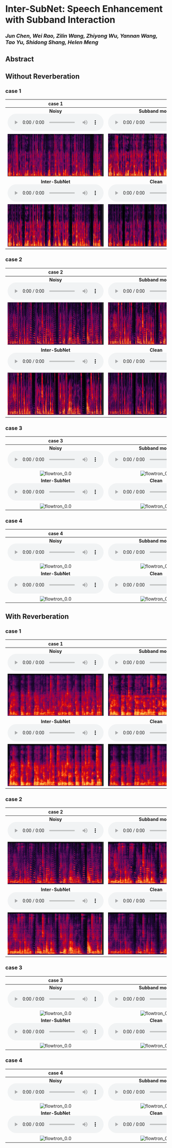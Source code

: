 # Inter-SubNet: Speech Enhancement with Subband Interaction

### *Jun Chen, Wei Rao, Zilin Wang, Zhiyong Wu, Yannan Wang,  Tao Yu, Shidong Shang, Helen Meng*

<h2 id = "1">Abstract</h2>





## Without Reverberation

<h3 id = "3"> case 1</h3>

|                          **case 1**                          |                                                              |
| :----------------------------------------------------------: | :----------------------------------------------------------: |
| **Noisy** <br><audio controls><source src="./data/no_reverb/example245/noisy.wav" type="audio/wav">Your browser does not support the audio element.</audio> | **Subband model** <br>  <audio controls><source src="./data/no_reverb/example245/Subband_model.wav" type="audio/wav">Your browser does not support the audio element.</audio> |
| <img src="./data/no_reverb/example245/noisy.jpg" alt="flowtron_0.0" style="zoom: 80%;" /> | <img src="./data/no_reverb/example245/Subband_model.jpg" alt="flowtron_0.0" style="zoom: 80%;" /> |
| **Inter-SubNet**<br>  <audio controls><source src="./data/no_reverb/example245/Inter_SubNet.wav" type="audio/wav">Your browser does not support the audio element.</audio> | **Clean** <br> <audio controls><source src="./data/no_reverb/example245/clean.wav" type="audio/wav">Your browser does not support the audio element.</audio> |
| <img src="./data/no_reverb/example245/Inter_SubNet.jpg" alt="flowtron_0.0" style="zoom: 80%;" /> | <img src="./data/no_reverb/example245/clean.jpg" alt="flowtron_0.0" style="zoom: 80%;" /> |



<h3 id = "3"> case 2</h3>

|                          **case 2**                          |                                                              |
| :----------------------------------------------------------: | :----------------------------------------------------------: |
| **Noisy** <br><audio controls><source src="./data/no_reverb/example110/noisy.wav" type="audio/wav">Your browser does not support the audio element.</audio> | **Subband model** <br>  <audio controls><source src="./data/no_reverb/example110/Subband_model.wav" type="audio/wav">Your browser does not support the audio element.</audio> |
| <img src="./data/no_reverb/example110/noisy.jpg" alt="flowtron_0.0" style="zoom: 80%;" /> | <img src="./data/no_reverb/example110/Subband_model.jpg" alt="flowtron_0.0" style="zoom: 80%;" /> |
| **Inter-SubNet**<br>  <audio controls><source src="./data/no_reverb/example110/Inter_SubNet.wav" type="audio/wav">Your browser does not support the audio element.</audio> | **Clean** <br> <audio controls><source src="./data/no_reverb/example110/clean.wav" type="audio/wav">Your browser does not support the audio element.</audio> |
| <img src="./data/no_reverb/example110/Inter_SubNet.jpg" alt="flowtron_0.0" style="zoom: 80%;" /> | <img src="./data/no_reverb/example110/clean.jpg" alt="flowtron_0.0" style="zoom: 80%;" /> |



<h3 id = "3"> case 3</h3>

|                          **case 3**                          |                                                              |
| :----------------------------------------------------------: | :----------------------------------------------------------: |
| **Noisy**  <audio controls><source src="./data/no_reverb/example38/noisy.wav" type="audio/wav">Your browser does not support the audio element.</audio> | **Subband model**   <audio controls><source src="./data/no_reverb/example38/Subband_model.wav" type="audio/wav">Your browser does not support the audio element.</audio> |
| ![flowtron_0.0](file://C:/Users/Rookiecj/Desktop/%E8%AF%AD%E9%9F%B3%E7%A7%91%E7%A0%94/Speech%20Enhancement/%E5%8E%BB%E5%99%AA/FullSubNet-max-pro/Inter-SubNet%E8%AE%BA%E6%96%87%E6%92%B0%E5%86%99/Demo_page/data/no_reverb/example38/noisy.jpg?lastModify=1659000255) | ![flowtron_0.0](file://C:/Users/Rookiecj/Desktop/%E8%AF%AD%E9%9F%B3%E7%A7%91%E7%A0%94/Speech%20Enhancement/%E5%8E%BB%E5%99%AA/FullSubNet-max-pro/Inter-SubNet%E8%AE%BA%E6%96%87%E6%92%B0%E5%86%99/Demo_page/data/no_reverb/example38/Subband_model.jpg?lastModify=1659000255) |
| **Inter-SubNet**  <audio controls><source src="./data/no_reverb/example38/Inter_SubNet.wav" type="audio/wav">Your browser does not support the audio element.</audio> | **Clean**  <audio controls><source src="./data/no_reverb/example38/clean.wav" type="audio/wav">Your browser does not support the audio element.</audio> |
| ![flowtron_0.0](file://C:/Users/Rookiecj/Desktop/%E8%AF%AD%E9%9F%B3%E7%A7%91%E7%A0%94/Speech%20Enhancement/%E5%8E%BB%E5%99%AA/FullSubNet-max-pro/Inter-SubNet%E8%AE%BA%E6%96%87%E6%92%B0%E5%86%99/Demo_page/data/no_reverb/example38/Inter_SubNet.jpg?lastModify=1659000255) | ![flowtron_0.0](file://C:/Users/Rookiecj/Desktop/%E8%AF%AD%E9%9F%B3%E7%A7%91%E7%A0%94/Speech%20Enhancement/%E5%8E%BB%E5%99%AA/FullSubNet-max-pro/Inter-SubNet%E8%AE%BA%E6%96%87%E6%92%B0%E5%86%99/Demo_page/data/no_reverb/example38/clean.jpg?lastModify=1659000255) |



<h3 id = "3"> case 4</h3>

|                          **case 4**                          |                                                              |
| :----------------------------------------------------------: | :----------------------------------------------------------: |
| **Noisy**  <audio controls><source src="./data/no_reverb/example213/noisy.wav" type="audio/wav">Your browser does not support the audio element.</audio> | **Subband model**   <audio controls><source src="./data/no_reverb/example213/Subband_model.wav" type="audio/wav">Your browser does not support the audio element.</audio> |
| ![flowtron_0.0](file://C:/Users/Rookiecj/Desktop/%E8%AF%AD%E9%9F%B3%E7%A7%91%E7%A0%94/Speech%20Enhancement/%E5%8E%BB%E5%99%AA/FullSubNet-max-pro/Inter-SubNet%E8%AE%BA%E6%96%87%E6%92%B0%E5%86%99/Demo_page/data/no_reverb/example213/noisy.jpg?lastModify=1659000482) | ![flowtron_0.0](file://C:/Users/Rookiecj/Desktop/%E8%AF%AD%E9%9F%B3%E7%A7%91%E7%A0%94/Speech%20Enhancement/%E5%8E%BB%E5%99%AA/FullSubNet-max-pro/Inter-SubNet%E8%AE%BA%E6%96%87%E6%92%B0%E5%86%99/Demo_page/data/no_reverb/example213/Subband_model.jpg?lastModify=1659000482) |
| **Inter-SubNet**  <audio controls><source src="./data/no_reverb/example213/Inter_SubNet.wav" type="audio/wav">Your browser does not support the audio element.</audio> | **Clean**  <audio controls><source src="./data/no_reverb/example213/clean.wav" type="audio/wav">Your browser does not support the audio element.</audio> |
| ![flowtron_0.0](file://C:/Users/Rookiecj/Desktop/%E8%AF%AD%E9%9F%B3%E7%A7%91%E7%A0%94/Speech%20Enhancement/%E5%8E%BB%E5%99%AA/FullSubNet-max-pro/Inter-SubNet%E8%AE%BA%E6%96%87%E6%92%B0%E5%86%99/Demo_page/data/no_reverb/example213/Inter_SubNet.jpg?lastModify=1659000482) | ![flowtron_0.0](file://C:/Users/Rookiecj/Desktop/%E8%AF%AD%E9%9F%B3%E7%A7%91%E7%A0%94/Speech%20Enhancement/%E5%8E%BB%E5%99%AA/FullSubNet-max-pro/Inter-SubNet%E8%AE%BA%E6%96%87%E6%92%B0%E5%86%99/Demo_page/data/no_reverb/example213/clean.jpg?lastModify=1659000482) |







## With Reverberation

<h3 id = "3"> case 1</h3>

|                          **case 1**                          |                                                              |
| :----------------------------------------------------------: | :----------------------------------------------------------: |
| **Noisy** <br><audio controls><source src="./data/with_reverb/example38/noisy.wav" type="audio/wav">Your browser does not support the audio element.</audio> | **Subband model** <br>  <audio controls><source src="./data/with_reverb/example38/Subband_model.wav" type="audio/wav">Your browser does not support the audio element.</audio> |
| <img src="./data/with_reverb/example38/noisy.jpg" alt="flowtron_0.0" style="zoom: 80%;" /> | <img src="./data/with_reverb/example38/Subband_model.jpg" alt="flowtron_0.0" style="zoom: 80%;" /> |
| **Inter-SubNet**<br>  <audio controls><source src="./data/with_reverb/example38/Inter_SubNet.wav" type="audio/wav">Your browser does not support the audio element.</audio> | **Clean** <br> <audio controls><source src="./data/with_reverb/example38/clean.wav" type="audio/wav">Your browser does not support the audio element.</audio> |
| <img src="./data/with_reverb/example38/Inter_SubNet.jpg" alt="flowtron_0.0" style="zoom: 80%;" /> | <img src="./data/with_reverb/example38/clean.jpg" alt="flowtron_0.0" style="zoom: 80%;" /> |



<h3 id = "3"> case 2</h3>

|                          **case 2**                          |                                                              |
| :----------------------------------------------------------: | :----------------------------------------------------------: |
| **Noisy** <br><audio controls><source src="./data/with_reverb/example110/noisy.wav" type="audio/wav">Your browser does not support the audio element.</audio> | **Subband model** <br>  <audio controls><source src="./data/with_reverb/example110/Subband_model.wav" type="audio/wav">Your browser does not support the audio element.</audio> |
| <img src="./data/with_reverb/example110/noisy.jpg" alt="flowtron_0.0" style="zoom: 80%;" /> | <img src="./data/with_reverb/example110/Subband_model.jpg" alt="flowtron_0.0" style="zoom: 80%;" /> |
| **Inter-SubNet**<br>  <audio controls><source src="./data/with_reverb/example110/Inter_SubNet.wav" type="audio/wav">Your browser does not support the audio element.</audio> | **Clean** <br> <audio controls><source src="./data/with_reverb/example110/clean.wav" type="audio/wav">Your browser does not support the audio element.</audio> |
| <img src="./data/with_reverb/example110/Inter_SubNet.jpg" alt="flowtron_0.0" style="zoom: 80%;" /> | <img src="./data/with_reverb/example110/clean.jpg" alt="flowtron_0.0" style="zoom: 80%;" /> |



<h3 id = "3"> case 3</h3>

|                          **case 3**                          |                                                              |
| :----------------------------------------------------------: | :----------------------------------------------------------: |
| **Noisy**  <audio controls><source src="./data/with_reverb/example245/noisy.wav" type="audio/wav">Your browser does not support the audio element.</audio> | **Subband model**   <audio controls><source src="./data/with_reverb/example245/Subband_model.wav" type="audio/wav">Your browser does not support the audio element.</audio> |
| ![flowtron_0.0](file://C:/Users/Rookiecj/Desktop/%E8%AF%AD%E9%9F%B3%E7%A7%91%E7%A0%94/Speech%20Enhancement/%E5%8E%BB%E5%99%AA/FullSubNet-max-pro/Inter-SubNet%E8%AE%BA%E6%96%87%E6%92%B0%E5%86%99/Demo_page/data/with_reverb/example245/noisy.jpg?lastModify=1659000796) | ![flowtron_0.0](file://C:/Users/Rookiecj/Desktop/%E8%AF%AD%E9%9F%B3%E7%A7%91%E7%A0%94/Speech%20Enhancement/%E5%8E%BB%E5%99%AA/FullSubNet-max-pro/Inter-SubNet%E8%AE%BA%E6%96%87%E6%92%B0%E5%86%99/Demo_page/data/with_reverb/example245/Subband_model.jpg?lastModify=1659000796) |
| **Inter-SubNet**  <audio controls><source src="./data/with_reverb/example245/Inter_SubNet.wav" type="audio/wav">Your browser does not support the audio element.</audio> | **Clean**  <audio controls><source src="./data/with_reverb/example245/clean.wav" type="audio/wav">Your browser does not support the audio element.</audio> |
| ![flowtron_0.0](file://C:/Users/Rookiecj/Desktop/%E8%AF%AD%E9%9F%B3%E7%A7%91%E7%A0%94/Speech%20Enhancement/%E5%8E%BB%E5%99%AA/FullSubNet-max-pro/Inter-SubNet%E8%AE%BA%E6%96%87%E6%92%B0%E5%86%99/Demo_page/data/with_reverb/example245/Inter_SubNet.jpg?lastModify=1659000796) | ![flowtron_0.0](file://C:/Users/Rookiecj/Desktop/%E8%AF%AD%E9%9F%B3%E7%A7%91%E7%A0%94/Speech%20Enhancement/%E5%8E%BB%E5%99%AA/FullSubNet-max-pro/Inter-SubNet%E8%AE%BA%E6%96%87%E6%92%B0%E5%86%99/Demo_page/data/with_reverb/example245/clean.jpg?lastModify=1659000796) |



<h3 id = "3"> case 4</h3>

|                          **case 4**                          |                                                              |
| :----------------------------------------------------------: | :----------------------------------------------------------: |
| **Noisy**  <audio controls><source src="./data/with_reverb/example206/noisy.wav" type="audio/wav">Your browser does not support the audio element.</audio> | **Subband model**   <audio controls><source src="./data/with_reverb/example206/Subband_model.wav" type="audio/wav">Your browser does not support the audio element.</audio> |
| ![flowtron_0.0](file://C:/Users/Rookiecj/Desktop/%E8%AF%AD%E9%9F%B3%E7%A7%91%E7%A0%94/Speech%20Enhancement/%E5%8E%BB%E5%99%AA/FullSubNet-max-pro/Inter-SubNet%E8%AE%BA%E6%96%87%E6%92%B0%E5%86%99/Demo_page/data/with_reverb/example206/noisy.jpg?lastModify=1659000796?lastModify=1659000875) | ![flowtron_0.0](file://C:/Users/Rookiecj/Desktop/%E8%AF%AD%E9%9F%B3%E7%A7%91%E7%A0%94/Speech%20Enhancement/%E5%8E%BB%E5%99%AA/FullSubNet-max-pro/Inter-SubNet%E8%AE%BA%E6%96%87%E6%92%B0%E5%86%99/Demo_page/data/with_reverb/example206/Subband_model.jpg?lastModify=1659000796?lastModify=1659000875) |
| **Inter-SubNet**  <audio controls><source src="./data/with_reverb/example206/Inter_SubNet.wav" type="audio/wav">Your browser does not support the audio element.</audio> | **Clean**  <audio controls><source src="./data/with_reverb/example206/clean.wav" type="audio/wav">Your browser does not support the audio element.</audio> |
| ![flowtron_0.0](file://C:/Users/Rookiecj/Desktop/%E8%AF%AD%E9%9F%B3%E7%A7%91%E7%A0%94/Speech%20Enhancement/%E5%8E%BB%E5%99%AA/FullSubNet-max-pro/Inter-SubNet%E8%AE%BA%E6%96%87%E6%92%B0%E5%86%99/Demo_page/data/with_reverb/example206/Inter_SubNet.jpg?lastModify=1659000796?lastModify=1659000875) | ![flowtron_0.0](file://C:/Users/Rookiecj/Desktop/%E8%AF%AD%E9%9F%B3%E7%A7%91%E7%A0%94/Speech%20Enhancement/%E5%8E%BB%E5%99%AA/FullSubNet-max-pro/Inter-SubNet%E8%AE%BA%E6%96%87%E6%92%B0%E5%86%99/Demo_page/data/with_reverb/example206/clean.jpg?lastModify=1659000796?lastModify=1659000875) |
